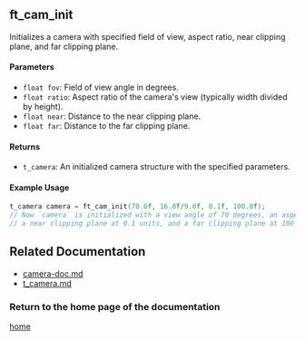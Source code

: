 ## ft_cam_init
Initializes a camera with specified field of view, aspect ratio, near clipping plane, and far clipping plane.

#### Parameters
- `float fov`: Field of view angle in degrees.
- `float ratio`: Aspect ratio of the camera's view (typically width divided by height).
- `float near`: Distance to the near clipping plane.
- `float far`: Distance to the far clipping plane.

#### Returns
- `t_camera`: An initialized camera structure with the specified parameters.

#### Example Usage
```c
t_camera camera = ft_cam_init(70.0f, 16.0f/9.0f, 0.1f, 100.0f);
// Now `camera` is initialized with a view angle of 70 degrees, an aspect ratio of 16:9,
// a near clipping plane at 0.1 units, and a far clipping plane at 100 units.
```

## Related Documentation

- [camera-doc.md](./camera-doc.md)
- [t_camera.md](./t_camera.md)

### Return to the home page of the documentation
[home](../home.md)
